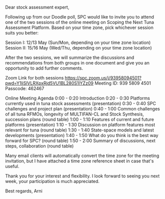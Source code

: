 Dear stock assessment expert,

Following up from our Doodle poll, SPC would like to invite you to attend one of the two sessions of the online meeting on Scoping the Next Tuna Assessment Platform. Based on your time zone, pick whichever session suits you better:

Session I: 12/13 May (Sun/Mon, depending on your time zone location)
Session II: 15/16 May (Wed/Thu, depending on your time zone location)

After the two sessions, we will summarize the discussions and recommendations from both groups in one document and give you an opportunity to add further comments.

Zoom Link for both sessions
https://spc.zoom.us/j/93958094501?pwd=Y1liSlVLRXpxRjd5VU1BL280S1lYZz09
Meeting ID: 939 5809 4501
Passcode: 462467

Online Meeting Agenda
0:00 - 0:20 Introduction
0:20 - 0:30 Platforms currently used in tuna stock assessments (presentation)
0:30 - 0:40 SPC challenges and project plan (presentation)
0:40 - 1:00 Common challenges of all tuna RFMOs, longevity of MULTIFAN-CL and
            Stock Synthesis, succession plans (round table)
1:00 - 1:10 Features of current and future platforms (presentation)
1:10 - 1:30 Discussion on platform features most relevant for tuna (round table)
1:30 - 1:40 State-space models and latest developments (presentation)
1:40 - 1:50 What do you think is the best way forward for SPC? (round table)
1:50 - 2:00 Summary of discussions, next steps, collaboration (round table)

Many email clients will automatically convert the time zone for the meeting invitation, but I have attached a time zone reference sheet in case that's useful.

Thank you for your interest and flexibility. I look forward to seeing you next week, your participation is much appreciated.

Best regards,
Arni
